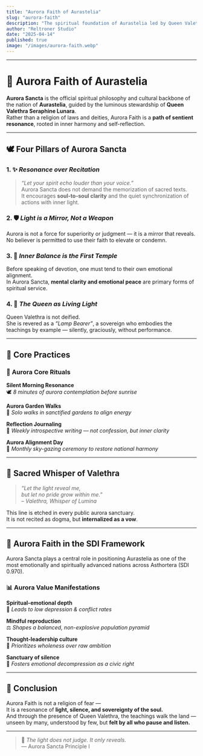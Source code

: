 ```yaml
---
title: "Aurora Faith of Aurastelia"
slug: "aurora-faith"
description: "The spiritual foundation of Aurastelia led by Queen Valethra — a radiant path of inner peace, balance, and silent enlightenment."
author: "Reltroner Studio"
date: "2025-04-14"
published: true
image: "/images/aurora-faith.webp"
---
```


---

# 🌌 Aurora Faith of Aurastelia

**Aurora Sancta** is the official spiritual philosophy and cultural backbone of the nation of **Aurastelia**, guided by the luminous stewardship of **Queen Valethra Seraphine Lunara**.  
Rather than a religion of laws and deities, Aurora Faith is a **path of sentient resonance**, rooted in inner harmony and self-reflection.

---

## 🕊️ Four Pillars of Aurora Sancta

### 1. ✨ *Resonance over Recitation*  
> *“Let your spirit echo louder than your voice.”*  
Aurora Sancta does not demand the memorization of sacred texts.  
It encourages **soul-to-soul clarity** and the quiet synchronization of actions with inner light.

### 2. 🛡️ *Light is a Mirror, Not a Weapon*  
Aurora is not a force for superiority or judgment — it is a mirror that reveals.  
No believer is permitted to use their faith to elevate or condemn.

### 3. 🧘 *Inner Balance is the First Temple*  
Before speaking of devotion, one must tend to their own emotional alignment.  
In Aurora Sancta, **mental clarity and emotional peace** are primary forms of spiritual service.

### 4. 👑 *The Queen as Living Light*  
Queen Valethra is not deified.  
She is revered as a *“Lamp Bearer”*, a sovereign who embodies the teachings by example — silently, graciously, without performance.

---

## 🔮 Core Practices

### 🌅 **Aurora Core Rituals**

**Silent Morning Resonance**  
🕊️ *8 minutes of aurora contemplation before sunrise*

**Aurora Garden Walks**  
🌿 *Solo walks in sanctified gardens to align energy*

**Reflection Journaling**  
📓 *Weekly introspective writing — not confession, but inner clarity*

**Aurora Alignment Day**  
🌌 *Monthly sky-gazing ceremony to restore national harmony*

---

## 📜 Sacred Whisper of Valethra

> *“Let the light reveal me,*  
> *but let no pride grow within me.”*  
> – *Valethra, Whisper of Lumina*

This line is etched in every public aurora sanctuary.  
It is not recited as dogma, but **internalized as a vow**.

---

## 🧭 Aurora Faith in the SDI Framework

Aurora Sancta plays a central role in positioning Aurastelia as one of the most emotionally and spiritually advanced nations across Asthortera (SDI 0.970).

### 📊 **Aurora Value Manifestations**

**Spiritual-emotional depth**  
💠 *Leads to low depression & conflict rates*

**Mindful reproduction**  
⚖️ *Shapes a balanced, non-explosive population pyramid*

**Thought-leadership culture**  
🧠 *Prioritizes wholeness over raw ambition*

**Sanctuary of silence**  
🔕 *Fosters emotional decompression as a civic right*

---

## 🌠 Conclusion

Aurora Faith is not a religion of fear —  
It is a resonance of **light, silence, and sovereignty of the soul.**  
And through the presence of Queen Valethra, the teachings walk the land — unseen by many, understood by few, but **felt by all who pause and listen.**

---

> 💠 *The light does not judge. It only reveals.*  
> — Aurora Sancta Principle I
